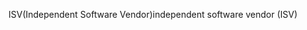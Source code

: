 <span data-ttu-id="f98fa-101">ISV(Independent Software Vendor)</span><span class="sxs-lookup"><span data-stu-id="f98fa-101">independent software vendor (ISV)</span></span>